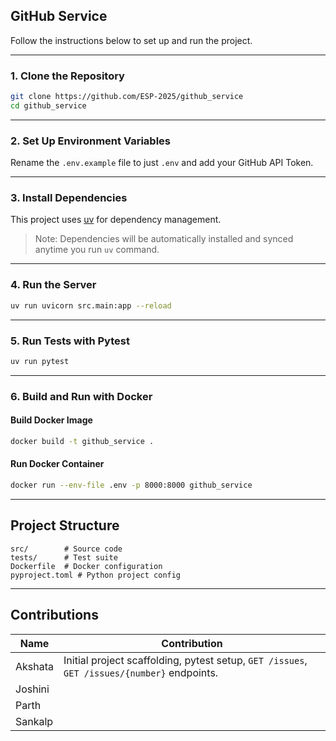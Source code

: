 ## GitHub Service

Follow the instructions below to set up and run the project.

---

### 1. Clone the Repository

```bash
git clone https://github.com/ESP-2025/github_service
cd github_service
```

---

### 2. Set Up Environment Variables

Rename the `.env.example` file to just `.env` and add your GitHub API Token.

---

### 3. Install Dependencies

This project uses [uv](https://github.com/astral-sh/uv) for dependency management.

> Note: Dependencies will be automatically installed and synced anytime you run `uv` command.

---

### 4. Run the Server

```bash
uv run uvicorn src.main:app --reload
```

---

### 5. Run Tests with Pytest

```bash
uv run pytest
```

---

### 6. Build and Run with Docker

#### Build Docker Image
```bash
docker build -t github_service .
```

#### Run Docker Container
```bash
docker run --env-file .env -p 8000:8000 github_service
```

---

## Project Structure

```
src/        # Source code
tests/      # Test suite
Dockerfile  # Docker configuration
pyproject.toml # Python project config
```

---

## Contributions

| Name    | Contribution                                                                 |
|---------|-------------------------------------------------------------------------------|
| Akshata | Initial project scaffolding, pytest setup, `GET /issues`, `GET /issues/{number}` endpoints. |
| Joshini |                                                                               |
| Parth   |                                                                               |
| Sankalp |                                                                               |
